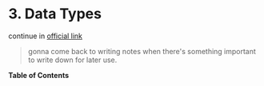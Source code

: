 # 3. Data Types <!-- omit in toc -->

continue in [official link](https://community.rti.com/static/documentation/connext-dds/6.1.0/doc/manuals/connext_dds_professional/getting_started_guide/cpp98/intro_datatypes.html "https://community.rti.com/static/documentation/connext-dds/6.1.0/doc/manuals/connext_dds_professional/getting_started_guide/cpp98/intro_datatypes.html")

> gonna come back to writing notes when there's something important to write down for later use.

**Table of Contents**
